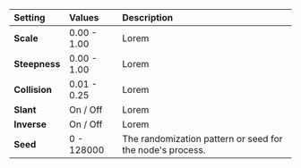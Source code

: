 | Setting       | Values          | Description |
| :------------ | :-------------- | :---------- |
| **Scale**     | 0.00 - 1.00     | Lorem |
| **Steepness** | 0.00 - 1.00     | Lorem |
| **Collision** | 0.01 - 0.25     | Lorem |
| **Slant**     | On / Off | Lorem |
| **Inverse**   | On / Off | Lorem |
| **Seed**      | 0 - 128000      | The randomization pattern or seed for the node's process. |
